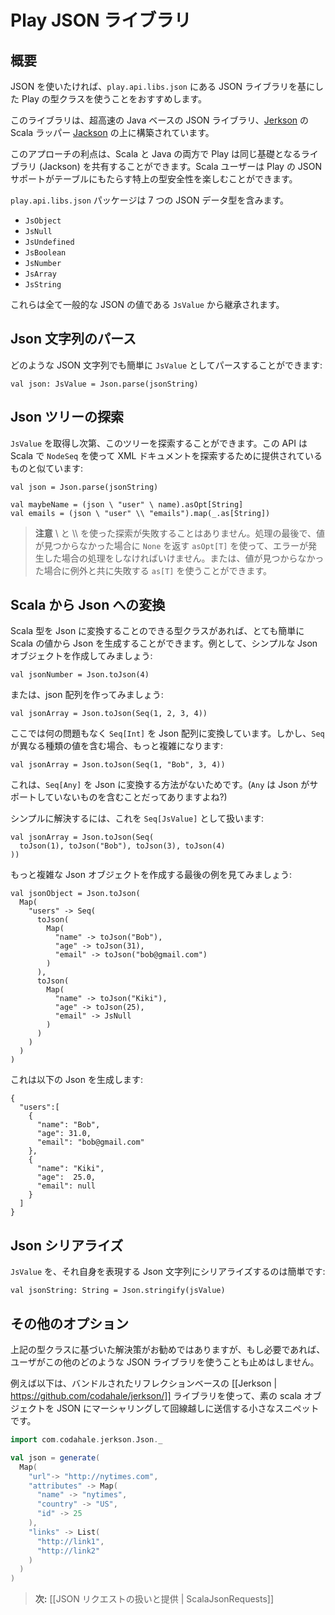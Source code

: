 <!-- translated -->
<!--
# The Play JSON library
-->
# Play JSON ライブラリ

<!--
## Overview
-->
## 概要

<!--
The recommend way of dealing with JSON is using Play’s typeclass based JSON library, located at ```play.api.libs.json```. 
-->
JSON を使いたければ、```play.api.libs.json``` にある JSON ライブラリを基にした Play の型クラスを使うことをおすすめします。

<!--
This library is built on top of [Jerkson](https://github.com/codahale/jerkson/), which is a Scala wrapper around the super-fast Java based JSON library, [Jackson](http://jackson.codehaus.org/). 
-->
このライブラリは、超高速の Java ベースの JSON ライブラリ、[Jerkson](https://github.com/codahale/jerkson/) の Scala ラッパー [Jackson](http://jackson.codehaus.org/) の上に構築されています。

<!--
The benefit of this approach is that both the Java and the Scala side of Play can share the same underlying library (Jackson), while Scala users can enjoy the extra type safety that Play’s JSON support brings to the table.
-->
このアプローチの利点は、Scala と Java の両方で Play は同じ基礎となるライブラリ (Jackson) を共有することができます。Scala ユーザーは Play の JSON サポートがテーブルにもたらす特上の型安全性を楽しむことができます。

<!--
`play.api.libs.json` package contains seven JSON data types: 
-->
`play.api.libs.json` パッケージは 7 つの JSON データ型を含みます。

* ```JsObject```
* ```JsNull```
* ```JsUndefined```
* ```JsBoolean```
* ```JsNumber```
* ```JsArray```
* ```JsString```

<!--
All of them inherit from the generic JSON value, ```JsValue```.
-->
これらは全て一般的な JSON の値である ```JsValue``` から継承されます。

<!--
## Parsing a Json String
-->
## Json 文字列のパース

<!--
You can easily parse any JSON string as a `JsValue`:
-->
どのような JSON 文字列でも簡単に `JsValue` としてパースすることができます:

```
val json: JsValue = Json.parse(jsonString)
```

<!--
## Navigating into a Json tree
-->
## Json ツリーの探索

<!--
As soon as you have a `JsValue` you can navigate into the tree. The API looks like the one provided to navigate into XML document by Scala using `NodeSeq`:
-->
`JsValue` を取得し次第、このツリーを探索することができます。この API は Scala で `NodeSeq` を使って XML ドキュメントを探索するために提供されているものと似ています:

```
val json = Json.parse(jsonString)

val maybeName = (json \ "user" \ name).asOpt[String]
val emails = (json \ "user" \\ "emails").map(_.as[String])
```

<!--
> **Note** that navigating using \ and \\ never fails. You must handle the error case at the end using `asOpt[T]` that will return `None` if the value is missing. Otherwiser you can use `as[T]` that we fail with an exception if the value was missing.
-->
> **注意** \\ と \\\\ を使った探索が失敗することはありません。処理の最後で、値が見つからなかった場合に `None` を返す `asOpt[T]` を使って、エラーが発生した場合の処理をしなければいけません。または、値が見つからなかった場合に例外と共に失敗する `as[T]` を使うことができます。

<!--
## Converting a Scala value to Json
-->
## Scala から Json への変換

<!--
As soon as you have a type class able to transform the Scala type to Json, it is pretty easy to generate any Scala value to Json. For example let's create a simple Json object:
-->
Scala 型を Json に変換することのできる型クラスがあれば、とても簡単に Scala の値から Json を生成することができます。例として、シンプルな Json オブジェクトを作成してみましょう:

```
val jsonNumber = Json.toJson(4)
```

<!--
Or create a json array:
-->
または、json 配列を作ってみましょう:

```
val jsonArray = Json.toJson(Seq(1, 2, 3, 4))
```

<!--
Here we have no problem to convert a `Seq[Int]` into a Json array. However it is more complicated if the `Seq` contains heterogeous values:
-->
ここでは何の問題もなく `Seq[Int]` を Json 配列に変換しています。しかし、`Seq` が異なる種類の値を含む場合、もっと複雑になります:

```
val jsonArray = Json.toJson(Seq(1, "Bob", 3, 4))
```

<!--
Because there is no way to convert a `Seq[Any]` to Json (`Any` could be anything including something not supported by Json right?)
-->
これは、`Seq[Any]` を Json に変換する方法がないためです。(`Any` は Json がサポートしていないものを含むことだってありますよね?)

<!--
A simple solution is to handle it as a `Seq[JsValue]`:
-->
シンプルに解決するには、これを `Seq[JsValue]` として扱います:

```
val jsonArray = Json.toJson(Seq(
  toJson(1), toJson("Bob"), toJson(3), toJson(4)
))
```

<!--
Now let's see a last example of creating a more complex Json object:
-->
もっと複雑な Json オブジェクトを作成する最後の例を見てみましょう:

```
val jsonObject = Json.toJson(
  Map(
    "users" -> Seq(
      toJson(
        Map(
          "name" -> toJson("Bob"),
          "age" -> toJson(31),
          "email" -> toJson("bob@gmail.com")
        )
      ),
      toJson(
        Map(
          "name" -> toJson("Kiki"),
          "age" -> toJson(25),
          "email" -> JsNull
        )
      )
    )
  )
)
```

<!--
That will generate this Json result:
-->
これは以下の Json を生成します:

```
{
  "users":[
    {
      "name": "Bob",
      "age": 31.0,
      "email": "bob@gmail.com"
    },
    {
      "name": "Kiki",
      "age":  25.0,
      "email": null
    }
  ]
}
```

<!--
## Serializing Json
-->
## Json シリアライズ

<!--
Serializing a `JsValue` to its json String representation is easy:
-->
`JsValue` を、それ自身を表現する Json 文字列にシリアライズするのは簡単です:

```
val jsonString: String = Json.stringify(jsValue)
```

<!--
## Other options
-->
## その他のオプション

<!--
While the typeclass based solution describe above is the on that's recommended, nothing stopping users from using any other JSON libraries if needed.
-->
上記の型クラスに基づいた解決策がお勧めではありますが、もし必要であれば、ユーザがこの他のどのような JSON ライブラリを使うことも止めはしません。

<!--
For example, here is a small snippet which demonstrates how to marshal plain scala objects into JSON and send it over the wire using the bundled, reflection based [[Jerkson | https://github.com/codahale/jerkson/]] library:
-->
例えば以下は、バンドルされたリフレクションベースの [[Jerkson | https://github.com/codahale/jerkson/]] ライブラリを使って、素の scala オブジェクトを JSON にマーシャリングして回線越しに送信する小さなスニペットです。

```scala
import com.codahale.jerkson.Json._

val json = generate(
  Map( 
    "url"-> "http://nytimes.com",
    "attributes" -> Map(
      "name" -> "nytimes", 
      "country" -> "US",
      "id" -> 25
    ), 
    "links" -> List(
      "http://link1",
      "http://link2"
    )
  )
)
```

<!--
> **Next:** [[Handling and serving Json requests | ScalaJsonRequests]]
-->
> **次:** [[JSON リクエストの扱いと提供 | ScalaJsonRequests]]